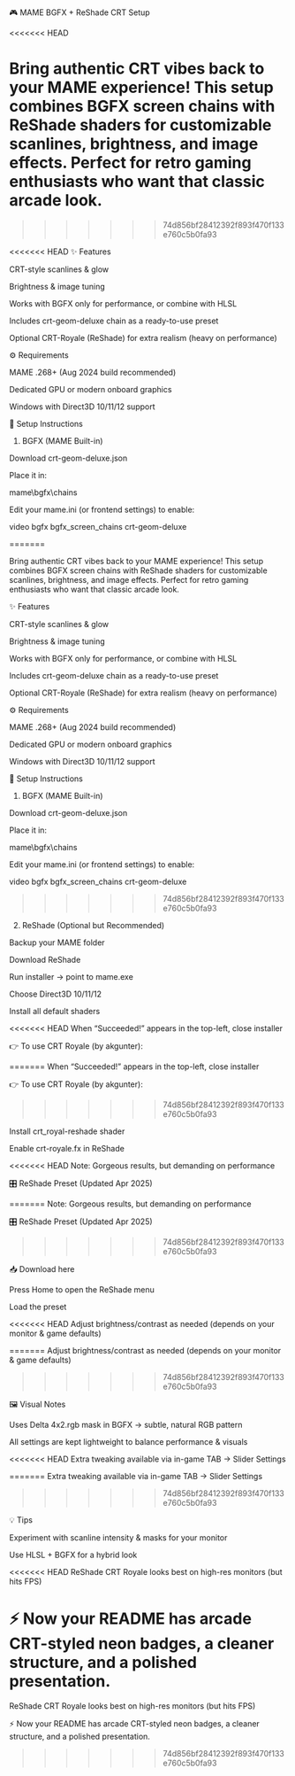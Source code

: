 🎮 MAME BGFX + ReShade CRT Setup


<<<<<<< HEAD

Bring authentic CRT vibes back to your MAME experience!
This setup combines BGFX screen chains with ReShade shaders for customizable scanlines, brightness, and image effects. Perfect for retro gaming enthusiasts who want that classic arcade look.
=======
>>>>>>> 74d856bf28412392f893f470f133e760c5b0fa93




<<<<<<< HEAD
✨ Features

CRT-style scanlines & glow

Brightness & image tuning

Works with BGFX only for performance, or combine with HLSL

Includes crt-geom-deluxe chain as a ready-to-use preset

Optional CRT-Royale (ReShade) for extra realism (heavy on performance)  



⚙️ Requirements

MAME .268+ (Aug 2024 build recommended)

Dedicated GPU or modern onboard graphics

Windows with Direct3D 10/11/12 support  



🔧 Setup Instructions  

1. BGFX (MAME Built-in)

Download crt-geom-deluxe.json

Place it in:

mame\bgfx\chains


Edit your mame.ini (or frontend settings) to enable:

video bgfx
bgfx_screen_chains crt-geom-deluxe  

=======




Bring authentic CRT vibes back to your MAME experience!
This setup combines BGFX screen chains with ReShade shaders for customizable scanlines, brightness, and image effects. Perfect for retro gaming enthusiasts who want that classic arcade look.




✨ Features

CRT-style scanlines & glow

Brightness & image tuning

Works with BGFX only for performance, or combine with HLSL

Includes crt-geom-deluxe chain as a ready-to-use preset

Optional CRT-Royale (ReShade) for extra realism (heavy on performance)

⚙️ Requirements

MAME .268+ (Aug 2024 build recommended)

Dedicated GPU or modern onboard graphics

Windows with Direct3D 10/11/12 support

🔧 Setup Instructions
1. BGFX (MAME Built-in)

Download crt-geom-deluxe.json

Place it in:

mame\bgfx\chains


Edit your mame.ini (or frontend settings) to enable:

video bgfx
bgfx_screen_chains crt-geom-deluxe
>>>>>>> 74d856bf28412392f893f470f133e760c5b0fa93

2. ReShade (Optional but Recommended)

Backup your MAME folder

Download ReShade

Run installer → point to mame.exe

Choose Direct3D 10/11/12

Install all default shaders

<<<<<<< HEAD
When “Succeeded!” appears in the top-left, close installer  



👉 To use CRT Royale (by akgunter):  

=======
When “Succeeded!” appears in the top-left, close installer

👉 To use CRT Royale (by akgunter):
>>>>>>> 74d856bf28412392f893f470f133e760c5b0fa93

Install crt_royal-reshade shader

Enable crt-royale.fx in ReShade

<<<<<<< HEAD
Note: Gorgeous results, but demanding on performance  


🎛️ ReShade Preset (Updated Apr 2025)  

=======
Note: Gorgeous results, but demanding on performance

🎛️ ReShade Preset (Updated Apr 2025)
>>>>>>> 74d856bf28412392f893f470f133e760c5b0fa93

📥 Download here

Press Home to open the ReShade menu

Load the preset

<<<<<<< HEAD
Adjust brightness/contrast as needed (depends on your monitor & game defaults)  


=======
Adjust brightness/contrast as needed (depends on your monitor & game defaults)
>>>>>>> 74d856bf28412392f893f470f133e760c5b0fa93

🖼️ Visual Notes

Uses Delta 4x2.rgb mask in BGFX → subtle, natural RGB pattern

All settings are kept lightweight to balance performance & visuals

<<<<<<< HEAD
Extra tweaking available via in-game TAB → Slider Settings  


=======
Extra tweaking available via in-game TAB → Slider Settings
>>>>>>> 74d856bf28412392f893f470f133e760c5b0fa93

💡 Tips

Experiment with scanline intensity & masks for your monitor

Use HLSL + BGFX for a hybrid look

<<<<<<< HEAD
ReShade CRT Royale looks best on high-res monitors (but hits FPS)  


⚡ Now your README has arcade CRT-styled neon badges, a cleaner structure, and a polished presentation.
=======
ReShade CRT Royale looks best on high-res monitors (but hits FPS)

⚡ Now your README has arcade CRT-styled neon badges, a cleaner structure, and a polished presentation.
>>>>>>> 74d856bf28412392f893f470f133e760c5b0fa93
